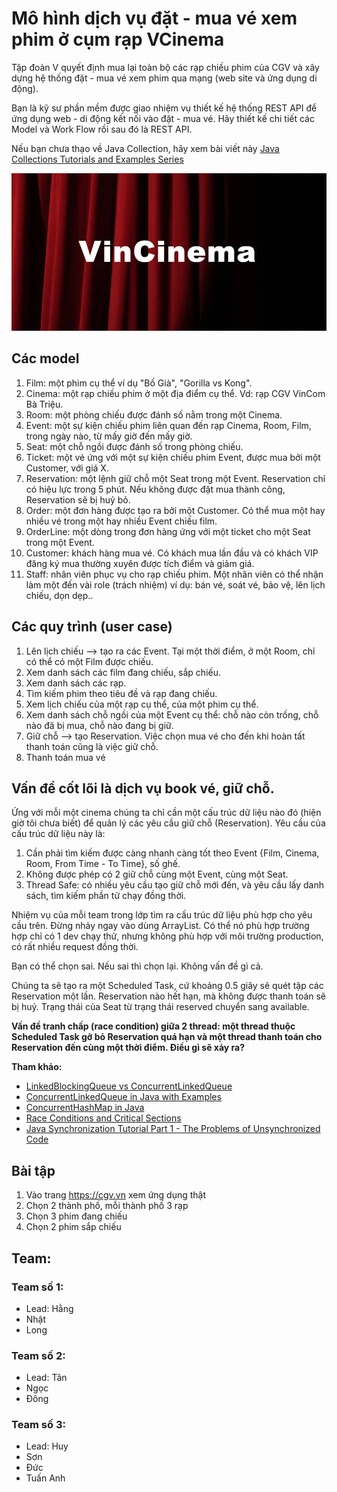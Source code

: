 # Mô hình dịch vụ đặt - mua vé xem phim ở cụm rạp VCinema

Tập đoàn V quyết định mua lại toàn bộ các rạp chiếu phim của CGV và xây dựng hệ thống đặt - mua vé xem phim qua mạng (web site và ứng dụng di động).

Bạn là kỹ sư phần mềm được giao nhiệm vụ thiết kế hệ thống REST API để ứng dụng web - di động kết nối vào đặt - mua vé. Hãy thiết kế chi tiết các Model và Work Flow rồi sau đó là REST API.

Nếu bạn chưa thạo về Java Collection, hãy xem bài viết này [Java Collections Tutorials and Examples Series](https://hellokoding.com/java-collections-framework/)

![](images/vincinema.webp)

## Các model
1. Film: một phim cụ thể ví dụ "Bố Già", "Gorilla vs Kong".
2. Cinema: một rạp chiếu phim ở một địa điểm cụ thể. Vd: rạp CGV VinCom Bà Triệu.
3. Room: một phòng chiếu được đánh số nằm trong một Cinema.
4. Event: một sự kiện chiếu phim liên quan đến rạp Cinema, Room, Film, trong ngày nào, từ mấy giờ đến mấy giờ.
5. Seat: một chỗ ngồi được đánh số trong phòng chiếu.
6. Ticket: một vé ứng với một sự kiện chiếu phim Event, được mua bởi một Customer, với giá X.
7. Reservation: một lệnh giữ chỗ một Seat trong một Event. Reservation chỉ có hiệu lực trong 5 phút. Nếu không được đặt mua thành công, Reservation sẽ bị huỷ bỏ.
8. Order: một đơn hàng được tạo ra bởi một Customer. Có thể mua một hay nhiều vé trong một hay nhiều Event chiếu film.
9. OrderLine: một dòng trong đơn hàng ứng với một ticket cho một Seat trong một Event.
10. Customer: khách hàng mua vé. Có khách mua lần đầu và có khách VIP đăng ký mua thường xuyên được tích điểm và giảm giá.
11. Staff: nhân viên phục vụ cho rạp chiếu phim. Một nhân viên có thể nhận làm một đến vài role (trách nhiệm) ví dụ: bán vé, soát vé, bảo vệ, lên lịch chiếu, dọn dẹp..

## Các quy trình (user case)
1. Lên lịch chiếu --> tạo ra các Event. Tại một thời điểm, ở một Room, chỉ có thể có một Film được chiếu.
2. Xem danh sách các film đang chiếu, sắp chiếu.
3. Xem danh sách các rạp.
4. Tìm kiếm phim theo tiêu đề và rạp đang chiếu.
5. Xem lịch chiếu của một rạp cụ thể, của một phim cụ thể.
6. Xem danh sách chỗ ngồi của một Event cụ thể: chỗ nào còn trống, chỗ nào đã bị mua, chỗ nào đang bị giữ.
7. Giữ chỗ --> tạo Reservation. Việc chọn mua vé cho đến khi hoàn tất thanh toán cũng là việc giữ chỗ.
8. Thanh toán mua vé

## Vấn đề cốt lõi là dịch vụ book vé, giữ chỗ.

Ứng với mỗi một cinema chúng ta chỉ cần một cấu trúc dữ liệu nào đó (hiện giờ tôi chưa biết) để quản lý các yêu cầu giữ chỗ (Reservation). Yêu cầu của cấu trúc dữ liệu này là:

1. Cần phải tìm kiếm được càng nhanh càng tốt theo Event {Film, Cinema, Room, From Time - To Time}, số ghế.
2. Không được phép có 2 giữ chỗ cùng một Event, cùng một Seat.
3. Thread Safe: có nhiều yêu cầu tạo giữ chỗ mới đến, và yêu cầu lấy danh sách, tìm kiếm phần tử chạy đồng thời.


Nhiệm vụ của mỗi team trong lớp tìm ra cấu trúc dữ liệu phù hợp cho yêu cầu trên. Đừng nhảy ngay vào dùng ArrayList. Có thể nó phù hợp trường hợp chỉ có 1 dev chạy thử, nhưng không phù hợp với môi trường production, có rất nhiều request đồng thời.

Bạn có thể chọn sai. Nếu sai thì chọn lại. Không vấn đề gì cả.

Chúng ta sẽ tạo ra một Scheduled Task, cứ khoảng 0.5 giây sẽ quét tập các Reservation một lần. Reservation nào hết hạn, mà không được thanh toán sẽ bị huỷ. Trạng thái của Seat từ trạng thái reserved chuyển sang available.

**Vấn đề tranh chấp (race condition) giữa 2 thread: một thread thuộc Scheduled Task gỡ bỏ Reservation quá hạn và một thread thanh toán cho Reservation đến cùng một thời điểm. Điều gì sẽ xảy ra?**

**Tham khảo:**

- [LinkedBlockingQueue vs ConcurrentLinkedQueue](https://www.baeldung.com/java-queue-linkedblocking-concurrentlinked)
- [ConcurrentLinkedQueue in Java with Examples](https://www.geeksforgeeks.org/concurrentlinkedqueue-in-java-with-examples/)
- [ConcurrentHashMap in Java](https://www.geeksforgeeks.org/concurrenthashmap-in-java/)
- [Race Conditions and Critical Sections](http://tutorials.jenkov.com/java-concurrency/race-conditions-and-critical-sections.html)
- [Java Synchronization Tutorial Part 1 - The Problems of Unsynchronized Code](https://www.codejava.net/java-core/concurrency/java-synchronization-tutorial-part-1-the-problems-of-unsynchronized-code)

## Bài tập
1. Vào trang https://cgv.vn xem ứng dụng thật
2. Chọn 2 thành phố, mỗi thành phố 3 rạp
3. Chọn 3 phim đang chiếu
4. Chọn 2 phim sắp chiếu


## Team: 

### Team số 1:
- Lead: Hằng
- Nhật
- Long

### Team số 2:
- Lead: Tân
- Ngọc
- Đông

### Team số 3:
- Lead: Huy
- Sơn
- Đức
- Tuấn Anh
